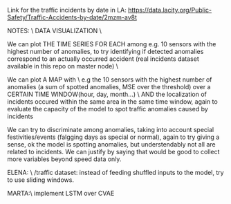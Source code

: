 Link for the traffic incidents by date in LA: 
https://data.lacity.org/Public-Safety/Traffic-Accidents-by-date/2mzm-av8t


NOTES: \\
DATA VISUALIZATION \\

We can plot THE TIME SERIES FOR EACH among e.g. 10 sensors with the highest number of anomalies, to try identifying if detected anomalies correspond to an actually occurred accident (real incidents dataset available in this repo on master node) \\

We can plot A MAP with \\
  e.g the 10 sensors with the highest number of anomalies (a sum of spotted anomalies, MSE over the threshold) over a CERTAIN TIME WINDOW(hour, day, month...) \\
  AND the localization of incidents occured within the same area in the same time window, again to evaluate the capacity of the model to spot traffic anomalies caused by incidents

We can try to discriminate among anomalies, taking into account special festivities/events (falgging days as special or normal), again to try giving a sense, ok the model is spotting anomalies, but understendably not all are related to incidents. We can justify by saying that would be good to collect more variables beyond speed data only.

ELENA: \\
/traffic dataset: instead of feeding shuffled inputs to the model, try to use sliding windows. 

MARTA:\\
implement LSTM over CVAE 

